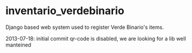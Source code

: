 inventario_verdebinario
=======================

Django based web system used to register Verde Binario's items.

2013-07-18:
    initial commit
    qr-code is disabled, we are looking for a lib well manteined 
    
